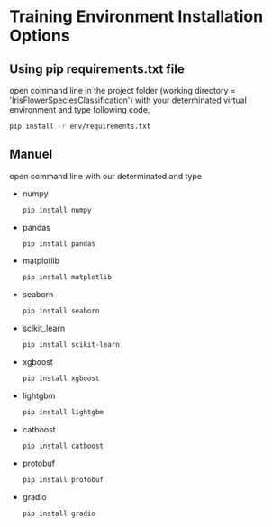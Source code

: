 # Training Environment Installation Options

## Using pip requirements.txt file
open command line in the project folder (working directory = 'IrisFlowerSpeciesClassification') with your determinated virtual environment and type following code.
    
```bash
pip install -r env/requirements.txt
```
## Manuel 
open command line with our determinated  and type


- numpy 
    ```bash
    pip install numpy
    ```
- pandas
    ```bash
    pip install pandas
    ```
- matplotlib
    ```bash
    pip install matplotlib
    ```
- seaborn
    ```bash
    pip install seaborn
    ```
- scikit_learn
    ```bash
    pip install scikit-learn
    ```
- xgboost
    ```bash
    pip install xgboost
    ```
- lightgbm
    ```bash
    pip install lightgbm
    ```
- catboost
    ```bash
    pip install catboost
    ```
- protobuf
    ```bash
    pip install protobuf
    ```
- gradio
    ```bash    
    pip install gradio
    ```